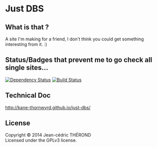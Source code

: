 Just DBS
========

## What is that ?
A site I'm making for a friend, I don't think you could get something interesting
from it. :)

## Status/Badges that prevent me to go check all single sites…
[![Dependency Status](https://gemnasium.com/kane-thornwyrd/just-dbs.png)](https://gemnasium.com/kane-thornwyrd/just-dbs)
[![Build Status](https://secure.travis-ci.org/kane-thornwyrd/just-dbs.png?branch=master)](http://travis-ci.org/kane-thornwyrd/just-dbs)

## Technical Doc
http://kane-thornwyrd.github.io/just-dbs/

## License
Copyright © 2014 Jean-cédric THÉROND  
Licensed under the GPLv3 license.
